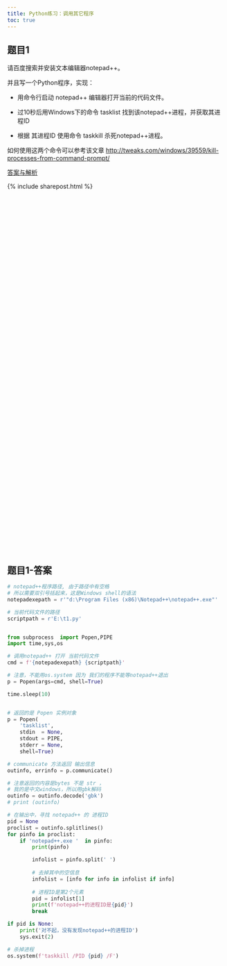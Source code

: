 ```yaml
---
title: Python练习：调用其它程序
toc: true
---
```


## 题目1


请百度搜索并安装文本编辑器notepad++。

并且写一个Python程序，实现：

- 用命令行启动 notepad++ 编辑器打开当前的代码文件。

- 过10秒后用Windows下的命令 tasklist 找到该notepad++进程，并获取其进程ID
 
- 根据 其进程ID 使用命令 taskkill 杀死notepad++进程。

如何使用这两个命令可以参考该文章 http://tweaks.com/windows/39559/kill-processes-from-command-prompt/
 

[答案与解析](#题目1-答案)



{% include sharepost.html %}


<br><br><br><br><br><br><br><br><br><br><br><br><br><br><br><br><br><br><br><br><br><br><br><br><br><br><br><br><br><br><br><br><br><br><br><br><br><br><br><br><br><br><br><br><br><br><br><br>

## 题目1-答案


```python
# notepad++程序路径, 由于路径中有空格
# 所以需要双引号括起来，这是Windows shell的语法
notepadexepath = r'"d:\Program Files (x86)\Notepad++\notepad++.exe"'

# 当前代码文件的路径
scriptpath = r'E:\t1.py'


from subprocess  import Popen,PIPE
import time,sys,os

# 调用notepad++ 打开 当前代码文件
cmd = f'{notepadexepath} {scriptpath}'

# 注意，不能用os.system 因为 我们的程序不能等notepad++退出
p = Popen(args=cmd, shell=True)

time.sleep(10)


# 返回的是 Popen 实例对象
p = Popen(
    'tasklist',
    stdin  = None,
    stdout = PIPE,
    stderr = None,
    shell=True)

# communicate 方法返回 输出信息
outinfo, errinfo = p.communicate()

# 注意返回的内容是bytes 不是 str ，
# 我的是中文windows，所以用gbk解码
outinfo = outinfo.decode('gbk')
# print (outinfo) 

# 在输出中，寻找 notepad++ 的 进程ID
pid = None
proclist = outinfo.splitlines()
for pinfo in proclist:
    if 'notepad++.exe '  in pinfo:
        print(pinfo)

        infolist = pinfo.split(' ')
        
        # 去掉其中的空信息
        infolist = [info for info in infolist if info]
        
        # 进程ID是第2个元素
        pid = infolist[1]
        print(f'notepad++的进程ID是{pid}')
        break

if pid is None:
    print('对不起，没有发现notepad++的进程ID')
    sys.exit(2)

# 杀掉进程
os.system(f'taskkill /PID {pid} /F')
```
